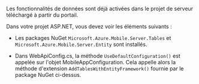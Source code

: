 Les fonctionnalités de données sont déjà activées dans le projet de serveur téléchargé à partir du portail.

Dans votre projet ASP.NET, vous devez voir les éléments suivants :

* Les packages NuGet `Microsoft.Azure.Mobile.Server.Tables` et `Microsoft.Azure.Mobile.Server.Entity` sont installés.

* Dans WebApiConfig.cs, la méthode `UseDefaultConfiguration()` est appelée sur l'objet MobileAppConfiguration. Cela appelle alors la méthode d'extension `AddTablesWithEntityFramework()` fournie par le package NuGet ci-dessus.

<!---HONumber=July15_HO4-->